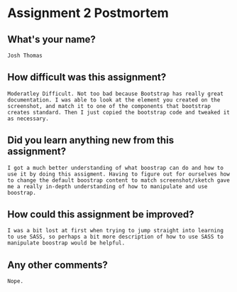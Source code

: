 # Assignment 2 Postmortem

## What's your name?
    Josh Thomas 


## How difficult was this assignment?
    Moderatley Difficult. Not too bad because Bootstrap has really great documentation. I was able to look at the element you created on the screenshot, and match it to one of the components that bootstrap creates standard. Then I just copied the bootstrap code and tweaked it as necessary. 


## Did you learn anything new from this assignment?
    I got a much better understanding of what boostrap can do and how to use it by doing this assigment. Having to figure out for ourselves how to change the default boostrap content to match screenshot/sketch gave me a really in-depth understanding of how to manipulate and use boostrap. 


## How could this assignment be improved?
    I was a bit lost at first when trying to jump straight into learning to use SASS, so perhaps a bit more description of how to use SASS to manipulate boostrap would be helpful. 


## Any other comments?
    Nope. 